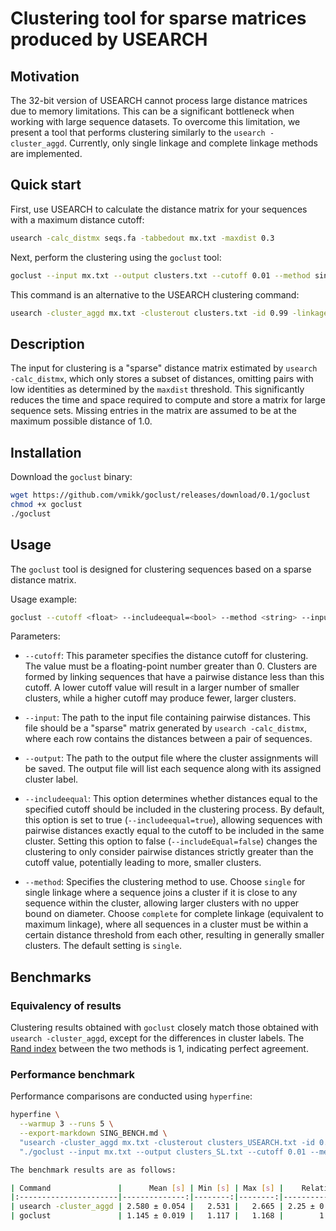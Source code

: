 # Clustering tool for sparse matrices produced by USEARCH

## Motivation

The 32-bit version of USEARCH cannot process large distance matrices due to memory limitations. 
This can be a significant bottleneck when working with large sequence datasets. 
To overcome this limitation, we present a tool that performs clustering similarly to the `usearch -cluster_aggd`. 
Currently, only single linkage and complete linkage methods are implemented.  

## Quick start

First, use USEARCH to calculate the distance matrix for your sequences with a maximum distance cutoff:
```bash
usearch -calc_distmx seqs.fa -tabbedout mx.txt -maxdist 0.3
```

Next, perform the clustering using the `goclust` tool:
```bash
goclust --input mx.txt --output clusters.txt --cutoff 0.01 --method single
```

This command is an alternative to the USEARCH clustering command:
```bash 
usearch -cluster_aggd mx.txt -clusterout clusters.txt -id 0.99 -linkage min
```


## Description

The input for clustering is a "sparse" distance matrix 
estimated by `usearch -calc_distmx`, 
which only stores a subset of distances, 
omitting pairs with low identities as determined by the `maxdist` threshold. 
This significantly reduces the time and space required to compute 
and store a matrix for large sequence sets. 
Missing entries in the matrix are assumed to be at the maximum possible distance of 1.0.

## Installation

Download the `goclust` binary:

```bash
wget https://github.com/vmikk/goclust/releases/download/0.1/goclust
chmod +x goclust
./goclust
``` 

## Usage

The `goclust` tool is designed for clustering sequences based on a sparse distance matrix.   

Usage example:
```bash
goclust --cutoff <float> --includeequal=<bool> --method <string> --input <file> --output <file>
```

Parameters:

- `--cutoff`: This parameter specifies the distance cutoff for clustering. The value must be a floating-point number greater than 0. Clusters are formed by linking sequences that have a pairwise distance less than this cutoff. A lower cutoff value will result in a larger number of smaller clusters, while a higher cutoff may produce fewer, larger clusters.

- `--input`: The path to the input file containing pairwise distances. This file should be a "sparse" matrix generated by `usearch -calc_distmx`, where each row contains the distances between a pair of sequences.

- `--output`: The path to the output file where the cluster assignments will be saved. The output file will list each sequence along with its assigned cluster label.

- `--includeequal`: This option determines whether distances equal to the specified cutoff should be included in the clustering process. By default, this option is set to true (`--includeequal=true`), allowing sequences with pairwise distances exactly equal to the cutoff to be included in the same cluster. Setting this option to false (`--includeEqual=false`) changes the clustering to only consider pairwise distances strictly greater than the cutoff value, potentially leading to more, smaller clusters.

- `--method`: Specifies the clustering method to use. Choose `single` for single linkage where a sequence joins a cluster if it is close to any sequence within the cluster, allowing larger clusters with no upper bound on diameter. Choose `complete` for complete linkage (equivalent to maximum linkage), where all sequences in a cluster must be within a certain distance threshold from each other, resulting in generally smaller clusters. The default setting is `single`.

## Benchmarks

### Equivalency of results

Clustering results obtained with `goclust` closely match 
those obtained with `usearch -cluster_aggd`, except for the differences in cluster labels.
The [Rand index](https://en.wikipedia.org/wiki/Rand_index) between the two methods is 1, indicating perfect agreement.

### Performance benchmark

Performance comparisons are conducted using `hyperfine`:

```bash
hyperfine \
  --warmup 3 --runs 5 \
  --export-markdown SING_BENCH.md \
  "usearch -cluster_aggd mx.txt -clusterout clusters_USEARCH.txt -id 0.99 -linkage min" \
  "./goclust --input mx.txt --output clusters_SL.txt --cutoff 0.01 --method single"

The benchmark results are as follows:

| Command               |      Mean [s] | Min [s] | Max [s] |    Relative |
|:----------------------|--------------:|--------:|--------:|------------:|
| usearch -cluster_aggd | 2.580 ± 0.054 |   2.531 |   2.665 | 2.25 ± 0.06 |
| goclust               | 1.145 ± 0.019 |   1.117 |   1.168 |        1.00 |

